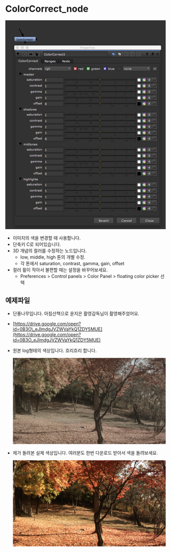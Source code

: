 # ColorCorrect\_node

![](../../.gitbook/assets/colorcorrection_node.png)

* 이미지의 색을 변경할 때 사용합니다.
* 단축키 C로 되어있습니다.
* 3D 개념의 컬러를 수정하는 노드입니다.
  * low, middle, high 톤의 개별 수정.
  * 각 톤에서 saturation, contrast, gamma, gain, offset
* 컬러 휠이 작아서 불편할 때는 설정을 바꾸어보세요.
  * Preferences &gt; Control panels &gt; Color Panel &gt; floating color picker 선택

## 예제파일

* 단풍나무입니다. 아침산책으로 윤지은 촬영감독님이 촬영해주었어요.
* [https://drive.google.com/open?id=0B3O\_eJlmdgJVZWVaYkQ1ZDY5MUE](https://drive.google.com/open?id=0B3O_eJlmdgJVZWVaYkQ1ZDY5MUE)
* 원본 log형태의 색상입니다. 흐리흐리 합니다.

  ![](../../.gitbook/assets/fall_before.jpg)

* 제가 돌려본 실제 색상입니다. 여러분도 한번 다운로드 받아서 색을 돌려보세요.

  ![](../../.gitbook/assets/fall.jpg)

